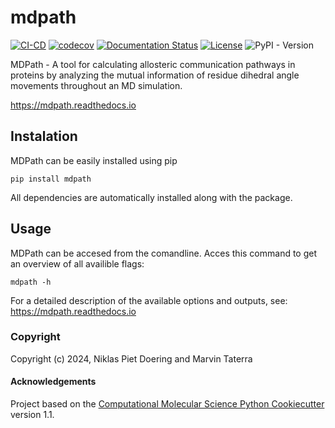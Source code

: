 mdpath
==============================
[//]: # (Badges)
[![CI-CD](https://github.com/wolberlab/mdpath/actions/workflows/CI_CD.yml/badge.svg)](https://github.com/wolberlab/mdpath/actions/workflows/CI_CD.yml)
[![codecov](https://codecov.io/gh/NDoering99/mdpath/graph/badge.svg?token=32D80PZOZV)](https://codecov.io/gh/NDoering99/mdpath)
[![Documentation Status](https://readthedocs.org/projects/mdpath/badge/?version=latest)](https://mdpath.readthedocs.io/en/latest/?badge=latest)
[![License](https://img.shields.io/badge/License-MIT-blue.svg)](https://opensource.org/licenses/MIT)
![PyPI - Version](https://img.shields.io/pypi/v/mdpath)




MDPath - A tool for calculating allosteric communication pathways in proteins by analyzing the mutual information of residue dihedral angle movements throughout an MD simulation.  

https://mdpath.readthedocs.io

## Instalation

MDPath can be easily installed using pip

    pip install mdpath

All dependencies are automatically installed along with the package.

## Usage

MDPath can be accesed from the comandline.
Acces this command to get an overview of all availible flags:
    
    mdpath -h

For a detailed description of the available options and outputs, see:
https://mdpath.readthedocs.io

### Copyright

Copyright (c) 2024, Niklas Piet Doering and Marvin Taterra


#### Acknowledgements
 
Project based on the 
[Computational Molecular Science Python Cookiecutter](https://github.com/molssi/cookiecutter-cms) version 1.1.
